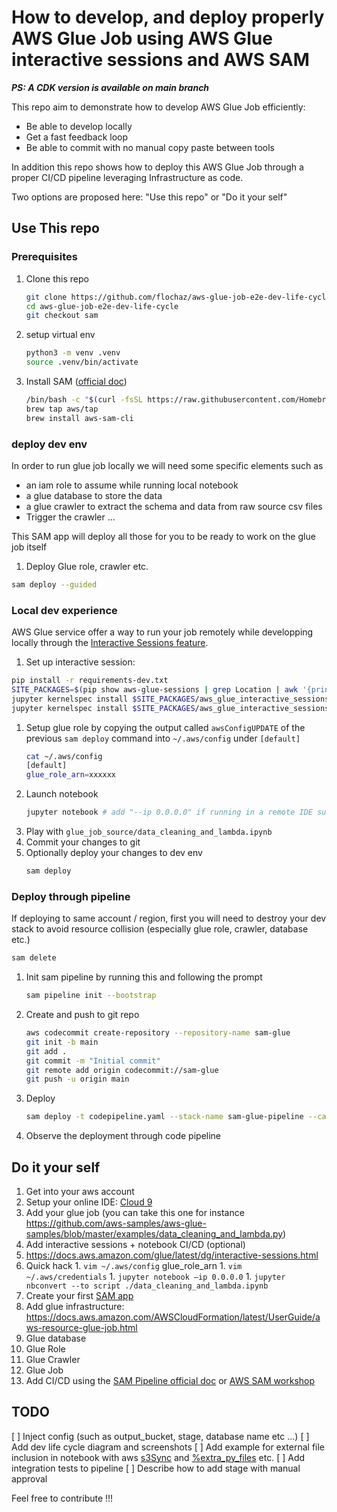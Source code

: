 
# How to develop, and deploy properly AWS Glue Job using AWS Glue interactive sessions and AWS SAM

__*PS: A CDK version is available on main branch*__

This repo aim to demonstrate how to develop AWS Glue Job efficiently:
* Be able to develop locally
* Get a fast feedback loop
* Be able to commit with no manual copy paste between tools

In addition this repo shows how to deploy this AWS Glue Job through a proper CI/CD pipeline leveraging Infrastructure as code.

Two options are proposed here: "Use this repo" or "Do it your self"

## Use This repo

### Prerequisites

1. Clone this repo
   ```bash
   git clone https://github.com/flochaz/aws-glue-job-e2e-dev-life-cycle.git
   cd aws-glue-job-e2e-dev-life-cycle
   git checkout sam
   ```
1. setup virtual env
   ```bash
   python3 -m venv .venv
   source .venv/bin/activate
   ```
1. Install SAM ([official doc](https://docs.aws.amazon.com/serverless-application-model/latest/developerguide/serverless-sam-cli-install.html))
   ```bash
   /bin/bash -c "$(curl -fsSL https://raw.githubusercontent.com/Homebrew/install/master/install.sh)"
   brew tap aws/tap
   brew install aws-sam-cli
   ```

### deploy dev env

In order to run glue job locally we will need some specific elements such as
* an iam role to assume while running local notebook
* a glue database to store the data
* a glue crawler to extract the schema and data from raw source csv files
* Trigger the crawler ...

This SAM app will deploy all those for you to be ready to work on the glue job itself

1. Deploy Glue role, crawler etc.

```bash
sam deploy --guided
```

### Local dev experience

AWS Glue service offer a way to run your job remotely while developping locally through the [Interactive Sessions feature](https://docs.aws.amazon.com/glue/latest/dg/interactive-sessions.html).

1. Set up interactive session:
  ```bash
  pip install -r requirements-dev.txt
  SITE_PACKAGES=$(pip show aws-glue-sessions | grep Location | awk '{print $2}')
  jupyter kernelspec install $SITE_PACKAGES/aws_glue_interactive_sessions_kernel/glue_pyspark # Add "--user" if getting "[Errno 13] Permission denied: '/usr/local/share/jupyter'"
  jupyter kernelspec install $SITE_PACKAGES/aws_glue_interactive_sessions_kernel/glue_spark # Add "--user" if getting "[Errno 13] Permission denied: '/usr/local/share/jupyter'"
  ```
1. Setup glue role by copying the output called `awsConfigUPDATE` of the previous `sam deploy` command into `~/.aws/config` under `[default]`
   ```bash 
   cat ~/.aws/config
   [default]
   glue_role_arn=xxxxxx
   ```
1. Launch notebook
   ```bash
   jupyter notebook # add "--ip 0.0.0.0" if running in a remote IDE such as cloud9 (PS: you will need to open your security group for TCP connection on 8888 port as well !)
   ```
1. Play with `glue_job_source/data_cleaning_and_lambda.ipynb`
1. Commit your changes to git
1. Optionally deploy your changes to dev env
   ```bash
   sam deploy
   ```

### Deploy through pipeline

If deploying to same account / region, first you will need to destroy your dev stack to avoid resource collision (especially glue role, crawler, database etc.)
```bash
sam delete
```
1. Init sam pipeline by running this and following the prompt
   ```bash
   sam pipeline init --bootstrap
   ```
1. Create and push to git repo
   ```bash
   aws codecommit create-repository --repository-name sam-glue
   git init -b main
   git add .
   git commit -m "Initial commit"
   git remote add origin codecommit://sam-glue
   git push -u origin main 
   ```
1. Deploy 
   ```bash
   sam deploy -t codepipeline.yaml --stack-name sam-glue-pipeline --capabilities=CAPABILITY_IAM
   ```
3. Observe the deployment through code pipeline


## Do it your self

1. Get into your aws account
1. Setup your online IDE: [Cloud 9](https://catalog.us-east-1.prod.workshops.aws/workshops/071bbc60-6c1f-47b6-8c66-e84f5dc96b3f/en-US/10-introduction-and-setup/10-cloud-9)
1. Add your glue job (you can take this one for instance https://github.com/aws-samples/aws-glue-samples/blob/master/examples/data_cleaning_and_lambda.py)
1. Add interactive sessions + notebook CI/CD (optional)
  1. https://docs.aws.amazon.com/glue/latest/dg/interactive-sessions.html 
  1. Quick hack
    1. `vim ~/.aws/config` glue_role_arn
    1. `vim ~/.aws/credentials`
    1. `jupyter notebook —ip 0.0.0.0`
    1. `jupyter nbconvert --to script ./data_cleaning_and_lambda.ipynb`
1. Create your first [SAM app](https://catalog.us-east-1.prod.workshops.aws/workshops/d21ec850-bab5-4276-af98-a91664f8b161/en-US/)
1. Add glue infrastructure: https://docs.aws.amazon.com/AWSCloudFormation/latest/UserGuide/aws-resource-glue-job.html 
  1. Glue database
  1. Glue Role
  1. Glue Crawler
  1. Glue Job
1. Add CI/CD using the [SAM Pipeline official doc](https://docs.aws.amazon.com/serverless-application-model/latest/developerguide/sam-cli-command-reference-sam-pipeline-init.html) or [AWS SAM workshop](https://catalog.us-east-1.prod.workshops.aws/workshops/d21ec850-bab5-4276-af98-a91664f8b161/en-US/setup-cicd)  

## TODO

[ ] Inject config (such as output_bucket, stage, database name etc ...)
[ ] Add dev life cycle diagram and screenshots
[ ] Add example for external file inclusion in notebook with aws [s3Sync](https://pypi.org/project/pys3sync/) and [%extra_py_files](https://docs.aws.amazon.com/glue/latest/dg/interactive-sessions-magics.html) etc.
[ ] Add integration tests to pipeline
[ ] Describe how to add stage with manual approval

Feel free to contribute !!!